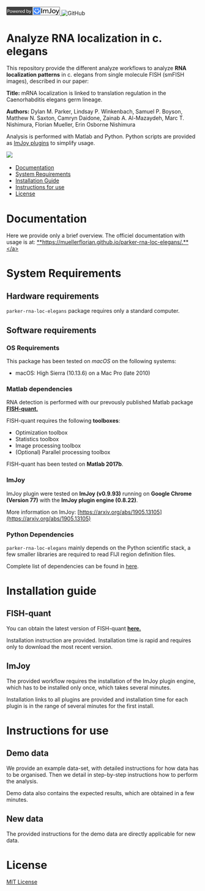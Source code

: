 <a href="https://imjoy.io" target="_blank" ><img src="https://github.com/muellerflorian/parker-rna-loc-elegans/blob/master/docs/img/imjoy-logo-powered.png" width="140"></img>
</a>
![GitHub](https://img.shields.io/github/license/muellerflorian/parker-rna-loc-elegans)

# Analyze RNA localization in c. elegans

This repository provide the different analyze workflows to analyze **RNA localization patterns** in c. elegans 
from single molecule FISH (smFISH images), described in our paper:

__Title:__ mRNA localization is linked to translation regulation in the Caenorhabditis elegans germ lineage.

__Authors:__ Dylan M. Parker, Lindsay P. Winkenbach, Samuel P. Boyson, Matthew N. Saxton, Camryn Daidone, Zainab A. Al-Mazaydeh, Marc T. Nishimura, Florian Mueller, Erin Osborne Nishimura

Analysis is performed with Matlab and Python. Python scripts are provided as [ImJoy plugins](https://www.nature.com/articles/s41592-019-0627-0) to simplify usage. 

<img src="https://muellerflorian.github.io/parker-rna-loc-elegans/img/dist_transform.png" width="400px"></img>

- [Documentation](#documentation)
- [System Requirements](#system-requirements)
- [Installation Guide](#installation-guide)
- [Instructions for use](#instructions-for-use)
- [License](#license)

# Documentation
Here we provide only a brief overview. The officiel documentation with usage is at: 
<a href="https://muellerflorian.github.io/parker-rna-loc-elegans/" target="_blank">**https://muellerflorian.github.io/parker-rna-loc-elegans/.**</a>

# System Requirements
## Hardware requirements
`parker-rna-loc-elegans` package requires only a standard computer.

## Software requirements

### OS Requirements
This package has been tested on *macOS* on the following systems:
+ macOS: High Sierra (10.13.6) on a Mac Pro (late 2010)

### Matlab dependencies
RNA detection is performed with our prevously published Matlab package 
<a href="https://bitbucket.org/muellerflorian/fish_quant" target="_blank">**FISH-quant.**</a>

FISH-quant requires the following **toolboxes**:
* Optimization toolbox
* Statistics toolbox
* Image processing toolbox
* (Optional) Parallel processing toolbox

FISH-quant has been tested on **Matlab 2017b**.

### ImJoy
ImJoy plugin were tested on **ImJoy (v0.9.93)** running on **Google Chrome (Version 77)** with the **ImJoy plugin engine (0.8.22)**.

More information on ImJoy: [https://arxiv.org/abs/1905.13105](https://arxiv.org/abs/1905.13105)

### Python Dependencies
`parker-rna-loc-elegans` mainly depends on the Python scientific stack, a few smaller libraries 
are required to read FIJI region definition files. 

Complete list of dependencies can be found in 
[here](https://github.com/muellerflorian/parker-rna-loc-elegans/blob/master/setup.py#L4:L14).

# Installation guide

## FISH-quant
You can obtain the latest version of FISH-quant
<a href="https://bitbucket.org/muellerflorian/fish_quant" target="_blank">**here.**</a>

Installation instruction are provided. Installation time is rapid and requires only
to download the most recent version.

## ImJoy
The provided workflow requires the installation of the ImJoy plugin engine, which
has to be installed only once, which takes several minutes.

Installation links to all plugins are provided and installation time for each plugin
is in the range of several minutes for the first install.

# Instructions for use

## Demo data
We provide an example data-set, with detailed instructions for how
data has to be organised. Then we detail in step-by-step instructions how to
perform the analysis.

Demo data also contains the expected results, which are obtained
in a few minutes.

## New data
The provided instructions for the demo data are directly applicable for new data.

# License
[MIT License](https://github.com/muellerflorian/parker-rna-loc-elegans/blob/master/LICENSE)
